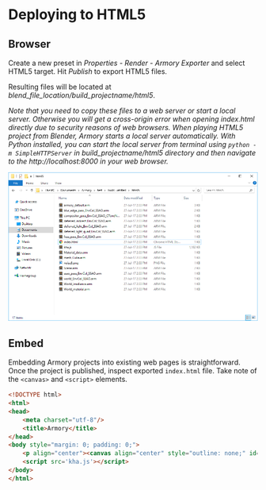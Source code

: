 # Deploying to HTML5

## Browser

Create a new preset in *Properties - Render - Armory Exporter* and select HTML5 target. Hit *Publish* to export HTML5 files.

Resulting files will be located at *blend_file_location/build_projectname/html5*.

*Note that you need to copy these files to a web server or start a local server. Otherwise you will get a cross-origin error when opening index.html directly due to security reasons of web browsers. When playing HTML5 project from Blender, Armory starts a local server automatically. With Python installed, you can start the local server from terminal using `python -m SimpleHTTPServer` in build_projectname/html5 directory and then navigate to the http://localhost:8000 in your web browser.*

![](/platforms/img/html5/1.png)

## Embed

Embedding Armory projects into existing web pages is straightforward. Once the project is published, inspect exported `index.html` file. Take note of the `<canvas>` and `<script>` elements.

```html
<!DOCTYPE html>
<html>
<head>
    <meta charset="utf-8"/>
    <title>Armory</title>
</head>
<body style="margin: 0; padding: 0;">
    <p align="center"><canvas align="center" style="outline: none;" id='khanvas' width='1280' height='720'></canvas></p>
    <script src='kha.js'></script>
</body>
</html>
```
